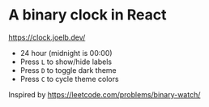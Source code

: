 # A binary clock in React

https://clock.joelb.dev/

- 24 hour (midnight is 00:00)
- Press `L` to show/hide labels
- Press `D` to toggle dark theme
- Press `C` to cycle theme colors

Inspired by https://leetcode.com/problems/binary-watch/
